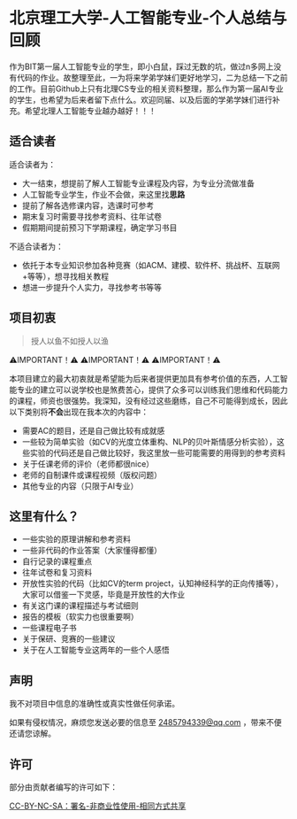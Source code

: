 # 北京理工大学-人工智能专业-个人总结与回顾

作为BIT第一届人工智能专业的学生，即小白鼠，踩过无数的坑，做过n多网上没有代码的作业。故整理至此，一为将来学弟学妹们更好地学习，二为总结一下之前的工作。目前Github上只有北理CS专业的相关资料整理，那么作为第一届AI专业的学生，也希望为后来者留下点什么。欢迎同届、以及后面的学弟学妹们进行补充。希望北理人工智能专业越办越好！！！

## 适合读者

适合读者为：

- 大一结束，想提前了解人工智能专业课程及内容，为专业分流做准备
- 人工智能专业学生，作业不会做，来这里找**思路**
- 提前了解各选修课内容，选课时可参考
- 期末复习时需要寻找参考资料、往年试卷
- 假期期间提前预习下学期课程，确定学习书目

不适合读者为：

- 依托于本专业知识参加各种竞赛（如ACM、建模、软件杯、挑战杯、互联网+等等），想寻找相关教程
- 想进一步提升个人实力，寻找参考书等等

## 项目初衷

> 授人以鱼不如授人以渔

⚠️IMPORTANT！⚠️   ⚠️IMPORTANT！⚠️   ⚠️IMPORTANT！⚠️

本项目建立的最大初衷就是希望能为后来者提供更加具有参考价值的东西，人工智能专业的建立可以说学校也是煞费苦心，提供了众多可以训练我们思维和代码能力的课程，师资也很强势。我深知，没有经过这些磨练，自己不可能得到成长，因此以下类别将**不会**出现在我本次的内容中：

- 需要AC的题目，还是自己做比较有成就感
- 一些较为简单实验（如CV的光度立体重构、NLP的贝叶斯情感分析实验），这些实验的代码还是自己做比较好，我这里放一些可能需要的用得到的参考资料
- 关于任课老师的评价（老师都很nice）
- 老师的自制课件或课程视频（版权问题）
- 其他专业的内容（只限于AI专业）

## 这里有什么？

- 一些实验的原理讲解和参考资料
- 一些非代码的作业答案（大家懂得都懂）
- 自行记录的课程重点
- 往年试卷和复习资料
- 开放性实验的代码（比如CV的term project，认知神经科学的正向传播等），大家可以借鉴一下灵感，毕竟是开放性的大作业
- 有关这门课的课程描述与考试细则
- 报告的模板（软实力也很重要啊）
- 一些课程电子书
- 关于保研、竞赛的一些建议
- 关于在人工智能专业这两年的一些个人感悟

## 声明
我不对项目中信息的准确性或真实性做任何承诺。

如果有侵权情况，麻烦您发送必要的信息至 2485794339@qq.com ，带来不便还请您谅解。

## 许可
部分由贡献者编写的许可如下：

[CC-BY-NC-SA：署名-非商业性使用-相同方式共享](https://creativecommons.org/licenses/by-nc-sa/4.0/deed.zh)


